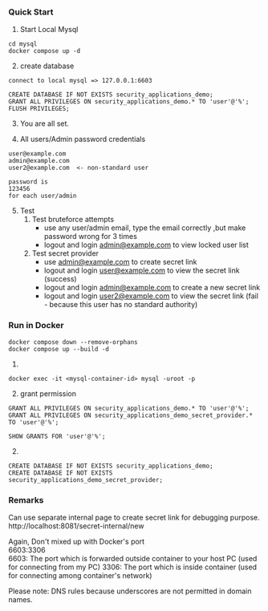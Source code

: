 ### Quick Start

1. Start Local Mysql
````commandline
cd mysql
docker compose up -d
````

2. create database

```
connect to local mysql => 127.0.0.1:6603

CREATE DATABASE IF NOT EXISTS security_applications_demo;
GRANT ALL PRIVILEGES ON security_applications_demo.* TO 'user'@'%';
FLUSH PRIVILEGES;
```

3. You are all set.

4. All users/Admin password credentials
```commandline
user@example.com
admin@example.com
user2@example.com  <- non-standard user

password is 
123456
for each user/admin
```
5. Test
   1. Test bruteforce attempts
      - use any user/admin email, type the email correctly ,but make password wrong for 3 times
      - logout and login admin@example.com to view locked user list
   2. Test secret provider
      - use admin@example.com to create secret link
      - logout and login user@example.com to view the secret link (success)
      - logout and login admin@example.com to create a new secret link
      - logout and login user2@example.com to view the secret link (fail - because this user has no standard authority)


### Run in Docker

```commandline
docker compose down --remove-orphans
docker compose up --build -d
```

1. 
```commandline
docker exec -it <mysql-container-id> mysql -uroot -p
```
2. grant permission

```commandline
GRANT ALL PRIVILEGES ON security_applications_demo.* TO 'user'@'%';
GRANT ALL PRIVILEGES ON security_applications_demo_secret_provider.* TO 'user'@'%';

SHOW GRANTS FOR 'user'@'%';
```

2. 
```commandline
CREATE DATABASE IF NOT EXISTS security_applications_demo;
CREATE DATABASE IF NOT EXISTS security_applications_demo_secret_provider;
```
### Remarks

Can use separate internal page to create secret link for debugging purpose.
http://localhost:8081/secret-internal/new

Again, Don't mixed up with Docker's port  
6603:3306  
6603: The port which is forwarded outside container to your host PC (used for connecting from my PC) 
3306: The port which is inside container (used for connecting among container's network)

Please note: DNS rules because underscores are not permitted in domain names.

